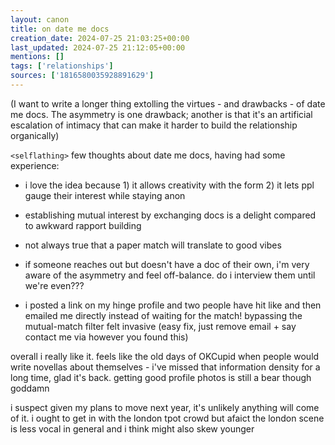 ```yaml
---
layout: canon
title: on date me docs
creation_date: 2024-07-25 21:03:25+00:00
last_updated: 2024-07-25 21:12:05+00:00
mentions: []
tags: ['relationships']
sources: ['1816580035928891629']
---
```


(I want to write a longer thing extolling the virtues - and drawbacks - of date me docs. The asymmetry is one drawback; another is that it's an artificial escalation of intimacy that can make it harder to build the relationship organically)

`<selflathing>` few thoughts about date me docs, having had some experience:  
  
- i love the idea because 1) it allows creativity with the form 2) it lets ppl gauge their interest while staying anon  
- establishing mutual interest by exchanging docs is a delight compared to awkward rapport building  

- not always true that a paper match will translate to good vibes  
- if someone reaches out but doesn't have a doc of their own, i'm very aware of the asymmetry and feel off-balance. do i interview them until we're even???  

- i posted a link on my hinge profile and two people have hit like and then emailed me directly instead of waiting for the match! bypassing the mutual-match filter felt invasive (easy fix, just remove email + say contact me via however you found this)  

overall i really like it. feels like the old days of OKCupid when people would write novellas about themselves - i've missed that information density for a long time, glad it's back. getting good profile photos is still a bear though goddamn  

i suspect given my plans to move next year, it's unlikely anything will come of it. i ought to get in with the london tpot crowd but afaict the london scene is less vocal in general and i think might also skew younger  


